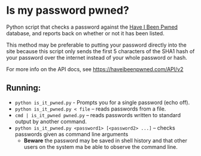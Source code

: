 # Is my password pwned?

Python script that checks a password against the
[Have I Been Pwned](https://haveibeenpwned.com/) database, and reports back on
whether or not it has been listed.

This method may be preferable to putting your password directly into the site
because this script only sends the first 5 characters of the SHA1 hash of your
password over the internet instead of your whole password or hash.

For more info on the API docs, see <https://haveibeenpwned.com/API/v2>

## Running:
* `python is_it_pwned.py` - Prompts you for a single password (echo off).
* `python is_it_pwned.py < file` – reads passwords from a file.
* `cmd | is_it_pwned pwned.py` – reads passwords written to standard output by
  another command.
* `python is_it_pwned.py <password1> [<password2> ...]` – checks passwords given
  as command line arguments
    * **Beware** the password may be saved in shell history and that other users
      on the system ma be able to observe the command line.
